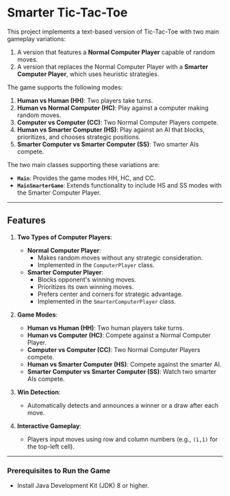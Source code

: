 # Smarter Tic-Tac-Toe

This project implements a text-based version of Tic-Tac-Toe with two main gameplay variations:
1. A version that features a **Normal Computer Player** capable of random moves.
2. A version that replaces the Normal Computer Player with a **Smarter Computer Player**, which uses heuristic strategies.

The game supports the following modes:
1. **Human vs Human (HH)**: Two players take turns.
2. **Human vs Normal Computer (HC)**: Play against a computer making random moves.
3. **Computer vs Computer (CC)**: Two Normal Computer Players compete.
4. **Human vs Smarter Computer (HS)**: Play against an AI that blocks, prioritizes, and chooses strategic positions.
5. **Smarter Computer vs Smarter Computer (SS)**: Two smarter AIs compete.

The two main classes supporting these variations are:
- **`Main`**: Provides the game modes HH, HC, and CC.
- **`MainSmarterGame`**: Extends functionality to include HS and SS modes with the Smarter Computer Player.

---

## Features

1. **Two Types of Computer Players**:
   - **Normal Computer Player**:
     - Makes random moves without any strategic consideration.
     - Implemented in the `ComputerPlayer` class.
   - **Smarter Computer Player**:
     - Blocks opponent's winning moves.
     - Prioritizes its own winning moves.
     - Prefers center and corners for strategic advantage.
     - Implemented in the `SmarterComputerPlayer` class.

2. **Game Modes**:
   - **Human vs Human (HH)**: Two human players take turns.
   - **Human vs Computer (HC)**: Compete against a Normal Computer Player.
   - **Computer vs Computer (CC)**: Two Normal Computer Players compete.
   - **Human vs Smarter Computer (HS)**: Compete against the smarter AI.
   - **Smarter Computer vs Smarter Computer (SS)**: Watch two smarter AIs compete.

3. **Win Detection**:
   - Automatically detects and announces a winner or a draw after each move.

4. **Interactive Gameplay**:
   - Players input moves using row and column numbers (e.g., `(1,1)` for the top-left cell).

---

### Prerequisites to Run the Game
- Install Java Development Kit (JDK) 8 or higher.

